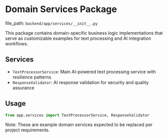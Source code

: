 # Domain Services Package

  file_path: `backend/app/services/__init__.py`

This package contains domain-specific business logic implementations that serve as
customizable examples for text processing and AI integration workflows.

## Services

- `TextProcessorService`: Main AI-powered text processing service with resilience patterns
- `ResponseValidator`: AI response validation for security and quality assurance

## Usage

```python
from app.services import TextProcessorService, ResponseValidator
```

Note: These are example domain services expected to be replaced per project requirements.
